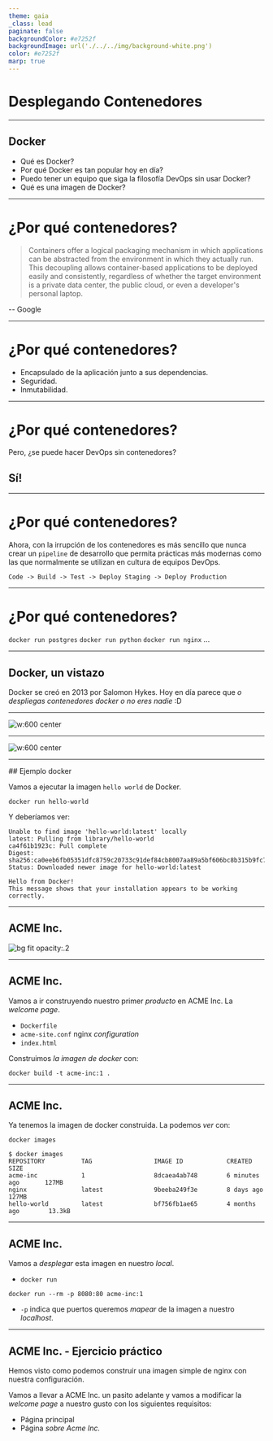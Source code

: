 ```yaml
---
theme: gaia
_class: lead
paginate: false
backgroundColor: #e7252f
backgroundImage: url('./../../img/background-white.png')
color: #e7252f
marp: true
---
```

<!-- _backgroundImage: url('./../img/background-red.png') -->
<!-- _color: white -->

# Desplegando Contenedores
---
## Docker

- Qué es Docker?
- Por qué Docker es tan popular hoy en día?
- Puedo tener un equipo que siga la filosofía DevOps sin usar Docker?
- Qué es una imagen de Docker?

---
# ¿Por qué contenedores?

> Containers offer a logical packaging mechanism in which applications can be abstracted from the environment in which they actually run. This decoupling allows container-based applications to be deployed easily and consistently, regardless of whether the target environment is a private data center, the public cloud, or even a developer's personal laptop.

-- Google

---
# ¿Por qué contenedores?

- Encapsulado de la aplicación junto a sus dependencias.
- Seguridad.
- Inmutabilidad.

---
# ¿Por qué contenedores?
Pero, ¿se puede hacer DevOps sin contenedores?

## **Sí!**

---
# ¿Por qué contenedores?

Ahora, con la irrupción de los contenedores es más sencillo que nunca crear un `pipeline` de desarrollo que permita prácticas más modernas como las que normalmente se utilizan en cultura de equipos DevOps.


```
Code -> Build -> Test -> Deploy Staging -> Deploy Production
```

---
# ¿Por qué contenedores?

`docker run postgres`
`docker run python`
`docker run nginx`
...

---
## Docker, un vistazo

Docker se creó en 2013 por Salomon Hykes. Hoy en día parece que _o despliegas contenedores docker o no eres nadie_ :D

---

<style>
img[alt~="center"] {
  display: block;
  margin: 0 auto;
}
</style>
![w:600 center](../../img/Container@2x.png)

---

<style>
img[alt~="center"] {
  display: block;
  margin: 0 auto;
}
</style>
![w:600 center](../../img/VM@2x.png)

---
##<!--fit--> Ejemplo docker

Vamos a ejecutar la imagen `hello world` de Docker.

```
docker run hello-world
```

Y deberíamos ver:

```
Unable to find image 'hello-world:latest' locally
latest: Pulling from library/hello-world
ca4f61b1923c: Pull complete
Digest: sha256:ca0eeb6fb05351dfc8759c20733c91def84cb8007aa89a5bf606bc8b315b9fc7
Status: Downloaded newer image for hello-world:latest

Hello from Docker!
This message shows that your installation appears to be working correctly.
```

---

## ACME Inc.

![bg fit opacity:.2](https://pbs.twimg.com/profile_images/549658285926645760/jhnaJlM3.png)

---

## ACME Inc.

Vamos a ir construyendo nuestro primer _producto_ en ACME Inc. La _welcome page_.

- `Dockerfile`
- `acme-site.conf` nginx _configuration_
- `index.html`

Construimos _la imagen de docker_ con:

```
docker build -t acme-inc:1 .
```
---

## ACME Inc.

Ya tenemos la imagen de docker construida. La podemos _ver_ con:

`docker images`

```
$ docker images
REPOSITORY          TAG                 IMAGE ID            CREATED             SIZE
acme-inc            1                   8dcaea4ab748        6 minutes ago       127MB
nginx               latest              9beeba249f3e        8 days ago          127MB
hello-world         latest              bf756fb1ae65        4 months ago        13.3kB
```
---

## ACME Inc.

Vamos a _desplegar_ esta imagen en nuestro _local_.

- `docker run`

```
docker run --rm -p 8080:80 acme-inc:1
```

- `-p` indica que puertos queremos _mapear_ de la imagen a nuestro _localhost_.

---

## ACME Inc. - Ejercicio práctico

Hemos visto como podemos construir una imagen simple de nginx con nuestra configuración.

Vamos a llevar a ACME Inc. un pasito adelante y vamos a modificar la _welcome page_ a nuestro gusto con los siguientes requisitos:

- Página principal
- Página _sobre Acme Inc._
